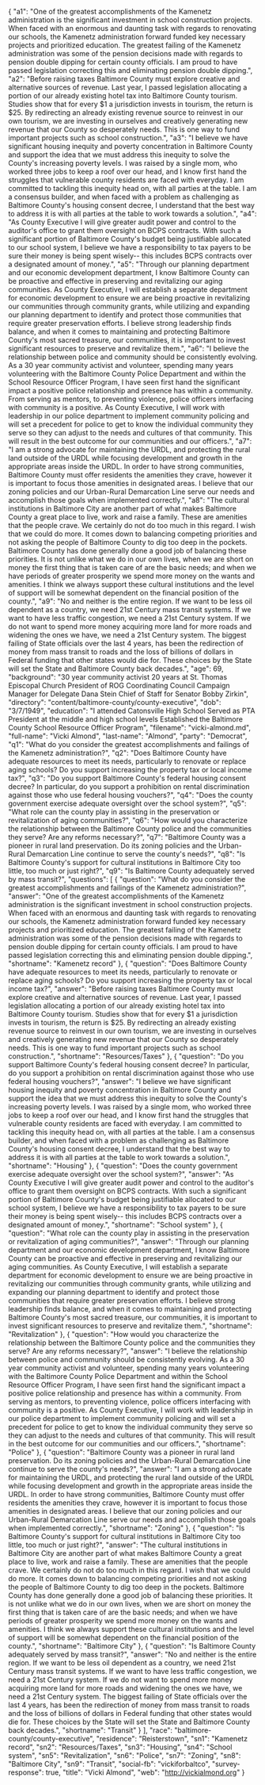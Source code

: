 {
  "a1": "One of the greatest accomplishments of the Kamenetz administration is the significant investment in school construction projects. When faced with an enormous and daunting task with regards to renovating our schools, the Kamenetz administration forward funded key necessary projects and prioritized education. The greatest failing of the Kamenetz administration was some of the pension decisions made with regards to pension double dipping for certain county officials. I am proud to have passed legislation correcting this and eliminating pension double dipping.",
  "a2": "Before raising taxes Baltimore County must explore creative and alternative sources of revenue. Last year, I passed legislation allocating a portion of our already existing hotel tax into Baltimore County tourism. Studies show that for every $1 a jurisdiction invests in tourism, the return is $25. By redirecting an already existing revenue source to reinvest in our own tourism, we are investing in ourselves and creatively generating new revenue that our County so desperately needs. This is one way to fund important projects such as school construction.",
  "a3": "I believe we have significant housing inequity and poverty concentration in Baltimore County and support the idea that we must address this inequity to solve the County's increasing poverty levels. I was raised by a single mom, who worked three jobs to keep a roof over our head, and I know first hand the struggles that vulnerable county residents are faced with everyday. I am committed to tackling this inequity head on, with all parties at the table. I am a consensus builder, and when faced with a problem as challenging as Baltimore County's housing consent decree, I understand that the best way to address it is with all parties at the table to work towards a solution.",
  "a4": "As County Executive I will give greater audit power and control to the auditor's office to grant them oversight on BCPS contracts. With such a significant portion of Baltimore County's budget being justifiable allocated to our school system, I believe we have a responsibility to tax payers to be sure their money is being spent wisely-- this includes BCPS contracts over a designated amount of money.",
  "a5": "Through our planning department and our economic development department, I know Baltimore County can be proactive and effective in preserving and revitalizing our aging communities. As County Executive, I will establish a separate department for economic development to ensure we are being proactive in revitalizing our communities through community grants, while utilizing and expanding our planning department to identify and protect those communities that require greater preservation efforts. I believe strong leadership finds balance, and when it comes to maintaining and protecting Baltimore County's most sacred treasure, our communities, it is important to invest significant resources to preserve and revitalize them.",
  "a6": "I believe the relationship between police and community should be consistently evolving. As a 30 year community activist and volunteer, spending many years volunteering with the Baltimore County Police Department and within the School Resource Officer Program, I have seen first hand the significant impact a positive police relationship and presence has within a community. From serving as mentors, to preventing violence, police officers interfacing with community is a positive. As County Executive, I will work with leadership in our police department to implement community policing and will set a precedent for police to get to know the individual community they serve so they can adjust to the needs and cultures of that community. This will result in the best outcome for our communities and our officers.",
  "a7": "I am a strong advocate for maintaining the URDL, and protecting the rural land outside of the URDL while focusing development and growth in the appropriate areas inside the URDL. In order to have strong communities, Baltimore County must offer residents the amenities they crave, however it is important to focus those amenities in designated areas. I believe that our zoning policies and our Urban-Rural Demarcation Line serve our needs and accomplish those goals when implemented correctly.",
  "a8": "The cultural institutions in Baltimore City are another part of what makes Baltimore County a great place to live, work and raise a family. These are amenities that the people crave. We certainly do not do too much in this regard. I wish that we could do more. It comes down to balancing competing priorities and not asking the people of Baltimore County to dig too deep in the pockets. Baltimore County has done generally done a good job of balancing these priorities. It is not unlike what we do in our own lives, when we are short on money the first thing that is taken care of are the basic needs; and when we have periods of greater prosperity we spend more money on the wants and amenities. I think we always support these cultural institutions and the level of support will be somewhat dependent on the financial position of the county.",
  "a9": "No and neither is the entire region. If we want to be less oil dependent as a country, we need 21st Century mass transit systems. If we want to have less traffic congestion, we need a 21st Century system. If we do not want to spend more money acquiring more land for more roads and widening the ones we have, we need a 21st Century system. The biggest failing of State officials over the last 4 years, has been the redirection of money from mass transit to roads and the loss of billions of dollars in Federal funding that other states would die for. These choices by the State will set the State and Baltimore County back decades.",
  "age": 69,
  "background": "30 year community activist 20 years at St. Thomas Episcopal Church President of ROG Coordinating Council Campaign Manager for Delegate Dana Stein Chief of Staff for Senator Bobby Zirkin",
  "directory": "content/baltimore-county/county-executive",
  "dob": "3/7/1949",
  "education": "I attended Catonsville High School Served as PTA President at the middle and high school levels Established the Baltimore County School Resource Officer Program",
  "filename": "vicki-almond.md",
  "full-name": "Vicki Almond",
  "last-name": "Almond",
  "party": "Democrat",
  "q1": "What do you consider the greatest accomplishments and failings of the Kamenetz administration?",
  "q2": "Does Baltimore County have adequate resources to meet its needs, particularly to renovate or replace aging schools? Do you support increasing the property tax or local income tax?",
  "q3": "Do you support Baltimore County's federal housing consent decree? In particular, do you support a prohibition on rental discrimination against those who use federal housing vouchers?",
  "q4": "Does the county government exercise adequate oversight over the school system?",
  "q5": "What role can the county play in assisting in the preservation or revitalization of aging communities?",
  "q6": "How would you characterize the relationship between the Baltimore County police and the communities they serve? Are any reforms necessary?",
  "q7": "Baltimore County was a pioneer in rural land preservation. Do its zoning policies and the Urban-Rural Demarcation Line continue to serve the county's needs?",
  "q8": "Is Baltimore County's support for cultural institutions in Baltimore City too little, too much or just right?",
  "q9": "Is Baltimore County adequately served by mass transit?",
  "questions": [
    {
      "question": "What do you consider the greatest accomplishments and failings of the Kamenetz administration?",
      "answer": "One of the greatest accomplishments of the Kamenetz administration is the significant investment in school construction projects. When faced with an enormous and daunting task with regards to renovating our schools, the Kamenetz administration forward funded key necessary projects and prioritized education. The greatest failing of the Kamenetz administration was some of the pension decisions made with regards to pension double dipping for certain county officials. I am proud to have passed legislation correcting this and eliminating pension double dipping.",
      "shortname": "Kamenetz record"
    },
    {
      "question": "Does Baltimore County have adequate resources to meet its needs, particularly to renovate or replace aging schools? Do you support increasing the property tax or local income tax?",
      "answer": "Before raising taxes Baltimore County must explore creative and alternative sources of revenue. Last year, I passed legislation allocating a portion of our already existing hotel tax into Baltimore County tourism. Studies show that for every $1 a jurisdiction invests in tourism, the return is $25. By redirecting an already existing revenue source to reinvest in our own tourism, we are investing in ourselves and creatively generating new revenue that our County so desperately needs. This is one way to fund important projects such as school construction.",
      "shortname": "Resources/Taxes"
    },
    {
      "question": "Do you support Baltimore County's federal housing consent decree? In particular, do you support a prohibition on rental discrimination against those who use federal housing vouchers?",
      "answer": "I believe we have significant housing inequity and poverty concentration in Baltimore County and support the idea that we must address this inequity to solve the County's increasing poverty levels. I was raised by a single mom, who worked three jobs to keep a roof over our head, and I know first hand the struggles that vulnerable county residents are faced with everyday. I am committed to tackling this inequity head on, with all parties at the table. I am a consensus builder, and when faced with a problem as challenging as Baltimore County's housing consent decree, I understand that the best way to address it is with all parties at the table to work towards a solution.",
      "shortname": "Housing"
    },
    {
      "question": "Does the county government exercise adequate oversight over the school system?",
      "answer": "As County Executive I will give greater audit power and control to the auditor's office to grant them oversight on BCPS contracts. With such a significant portion of Baltimore County's budget being justifiable allocated to our school system, I believe we have a responsibility to tax payers to be sure their money is being spent wisely-- this includes BCPS contracts over a designated amount of money.",
      "shortname": "School system"
    },
    {
      "question": "What role can the county play in assisting in the preservation or revitalization of aging communities?",
      "answer": "Through our planning department and our economic development department, I know Baltimore County can be proactive and effective in preserving and revitalizing our aging communities. As County Executive, I will establish a separate department for economic development to ensure we are being proactive in revitalizing our communities through community grants, while utilizing and expanding our planning department to identify and protect those communities that require greater preservation efforts. I believe strong leadership finds balance, and when it comes to maintaining and protecting Baltimore County's most sacred treasure, our communities, it is important to invest significant resources to preserve and revitalize them.",
      "shortname": "Revitalization"
    },
    {
      "question": "How would you characterize the relationship between the Baltimore County police and the communities they serve? Are any reforms necessary?",
      "answer": "I believe the relationship between police and community should be consistently evolving. As a 30 year community activist and volunteer, spending many years volunteering with the Baltimore County Police Department and within the School Resource Officer Program, I have seen first hand the significant impact a positive police relationship and presence has within a community. From serving as mentors, to preventing violence, police officers interfacing with community is a positive. As County Executive, I will work with leadership in our police department to implement community policing and will set a precedent for police to get to know the individual community they serve so they can adjust to the needs and cultures of that community. This will result in the best outcome for our communities and our officers.",
      "shortname": "Police"
    },
    {
      "question": "Baltimore County was a pioneer in rural land preservation. Do its zoning policies and the Urban-Rural Demarcation Line continue to serve the county's needs?",
      "answer": "I am a strong advocate for maintaining the URDL, and protecting the rural land outside of the URDL while focusing development and growth in the appropriate areas inside the URDL. In order to have strong communities, Baltimore County must offer residents the amenities they crave, however it is important to focus those amenities in designated areas. I believe that our zoning policies and our Urban-Rural Demarcation Line serve our needs and accomplish those goals when implemented correctly.",
      "shortname": "Zoning"
    },
    {
      "question": "Is Baltimore County's support for cultural institutions in Baltimore City too little, too much or just right?",
      "answer": "The cultural institutions in Baltimore City are another part of what makes Baltimore County a great place to live, work and raise a family. These are amenities that the people crave. We certainly do not do too much in this regard. I wish that we could do more. It comes down to balancing competing priorities and not asking the people of Baltimore County to dig too deep in the pockets. Baltimore County has done generally done a good job of balancing these priorities. It is not unlike what we do in our own lives, when we are short on money the first thing that is taken care of are the basic needs; and when we have periods of greater prosperity we spend more money on the wants and amenities. I think we always support these cultural institutions and the level of support will be somewhat dependent on the financial position of the county.",
      "shortname": "Baltimore City"
    },
    {
      "question": "Is Baltimore County adequately served by mass transit?",
      "answer": "No and neither is the entire region. If we want to be less oil dependent as a country, we need 21st Century mass transit systems. If we want to have less traffic congestion, we need a 21st Century system. If we do not want to spend more money acquiring more land for more roads and widening the ones we have, we need a 21st Century system. The biggest failing of State officials over the last 4 years, has been the redirection of money from mass transit to roads and the loss of billions of dollars in Federal funding that other states would die for. These choices by the State will set the State and Baltimore County back decades.",
      "shortname": "Transit"
    }
  ],
  "race": "baltimore-county/county-executive",
  "residence": "Reisterstown",
  "sn1": "Kamenetz record",
  "sn2": "Resources/Taxes",
  "sn3": "Housing",
  "sn4": "School system",
  "sn5": "Revitalization",
  "sn6": "Police",
  "sn7": "Zoning",
  "sn8": "Baltimore City",
  "sn9": "Transit",
  "social-fb": "vickiforbaltco",
  "survey-response": true,
  "title": "Vicki Almond",
  "web": "http://vickialmond.org"
}

